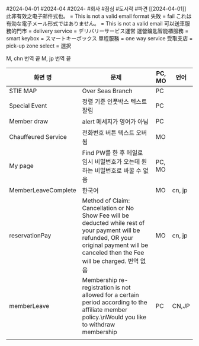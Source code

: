 #2024-04-01
#2024-04 
#2024- 
#회사 
#점심 
#도시락
#파견 [[2024-04-01]]
此非有效之电子邮件式也。 = This is not a valid email format
失敗 = fail
これは有効な電子メール形式ではありません。 = This is not a valid email
可以送車服務的門市 = delivery service  = デリバリーサービス運営
運營鑰匙智能櫃服務 = smart keybox = スマートキーボックス
單程服務 = one way service
受取支店 = pick-up zone
select = 選択

M, chn 번역 끝
M, jp 번역 끝

| 화면 명                | 문제                                                                                                                                                                                       | PC, MO | 언어     |
| ------------------- | ---------------------------------------------------------------------------------------------------------------------------------------------------------------------------------------- | ------ | ------ |
| STIE MAP            | Over Seas Branch                                                                                                                                                                         | PC     |        |
| Special Event       | 정렬 기준 인풋박스 텍스트 잘림                                                                                                                                                                        | PC     |        |
| Member draw         | alert 메세지가 영어가 아님                                                                                                                                                                        | PC     |        |
| Chauffeured Service | 전화번호 버튼 텍스트 오버 됨                                                                                                                                                                         | MO     |        |
| My page             | Find PW를 한 후 메일로 임시 비밀번호가 오는데 원하는 비밀번호로 바꿀 수 없음                                                                                                                                          | PC, MO |        |
| MemberLeaveComplete | 한국어                                                                                                                                                                                      | MO     | cn, jp |
| reservationPay      | Method of Claim: Cancellation or No Show Fee will be deducted while rest of your payment will be refunded, OR your original payment will be canceled then the Fee will be charged. 번역 없음 | MO     | cn, jp |
| memberLeave         | Membership re-registration is not allowed for a certain period according to the affiliate member policy.\nWould you like to withdraw membership                                          | PC     | CN,JP  |
|                     |                                                                                                                                                                                          |        |        |
